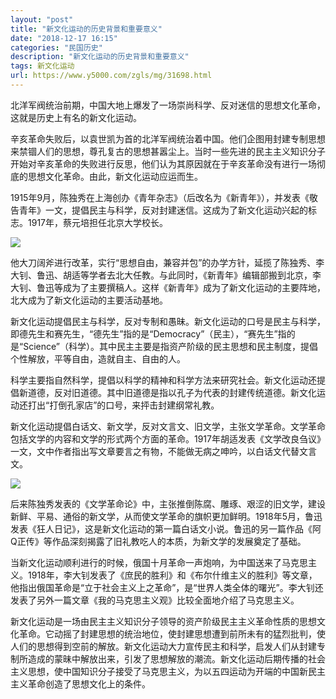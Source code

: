 ```yaml
---
layout: "post"
title: "新文化运动的历史背景和重要意义"
date: "2018-12-17 16:15"
categories: "民国历史"
description: "新文化运动的历史背景和重要意义"
tags: 新文化运动
url: https://www.y5000.com/zgls/mg/31698.html
---
```






北洋军阀统治前期，中国大地上爆发了一场崇尚科学、反对迷信的思想文化革命，这就是历史上有名的新文化运动。

辛亥革命失败后，以袁世凯为首的北洋军阀统治着中国。他们企图用封建专制思想来禁锢人们的思想，尊孔复古的思想甚嚣尘上。当时一些先进的民主主义知识分子开始对辛亥革命的失败进行反思，他们认为其原因就在于辛亥革命没有进行一场彻底的思想文化革命。由此，新文化运动应运而生。

1915年9月，陈独秀在上海创办《青年杂志》（后改名为《新青年》），并发表《敬告青年》一文，提倡民主与科学，反对封建迷信。这成为了新文化运动兴起的标志。1917年，蔡元培担任北京大学校长。

![](https://img.y5000.com/uploads/allimg/180727/8-1PHGH32S56.jpg)

他大刀阔斧进行改革，实行“思想自由，兼容并包”的办学方针，延揽了陈独秀、李大钊、鲁迅、胡适等学者去北大任教。与此同时，《新青年》编辑部搬到北京，李大钊、鲁迅等成为了主要撰稿人。这样《新青年》成为了新文化运动的主要阵地，北大成为了新文化运动的主要活动基地。

新文化运动提倡民主与科学，反对专制和愚昧。新文化运动的口号是民主与科学，即德先生和赛先生，“德先生”指的是“Democracy”（民主），“赛先生”指的是“Science”（科学）。其中民主主要是指资产阶级的民主思想和民主制度，提倡个性解放，平等自由，造就自主、自由的人。

科学主要指自然科学，提倡以科学的精神和科学方法来研究社会。新文化运动还提倡新道德，反对旧道德。其中旧道德是指以孔子为代表的封建传统道德。新文化运动还打出“打倒孔家店”的口号，来抨击封建纲常礼教。

新文化运动提倡白话文、新文学，反对文言文、旧文学，主张文学革命。文学革命包括文学的内容和文学的形式两个方面的革命。1917年胡适发表《文学改良刍议》一文，文中作者指出写文章要言之有物，不能做无病之呻吟，以白话文代替文言文。

![](https://img.y5000.com/uploads/allimg/180727/8-1PHGH3419C.jpg)

后来陈独秀发表的《文学革命论》中，主张推倒陈腐、雕琢、艰涩的旧文学，建设新鲜、平易、通俗的新文学，从而使文学革命的旗帜更加鲜明。1918年5月，鲁迅发表《狂人日记》，这是新文化运动的第一篇白话文小说。鲁迅的另一篇作品《阿Q正传》等作品深刻揭露了旧礼教吃人的本质，为新文学的发展奠定了基础。

当新文化运动顺利进行的时候，俄国十月革命一声炮响，为中国送来了马克思主义。1918年，李大钊发表了《庶民的胜利》和《布尔什维主义的胜利》等文章，他指出俄国革命是“立于社会主义上之革命”，是“世界人类全体的曙光”。李大钊还发表了另外一篇文章《我的马克思主义观》比较全面地介绍了马克思主义。

新文化运动是一场由民主主义知识分子领导的资产阶级民主主义革命性质的思想文化革命。它动摇了封建思想的统治地位，使封建思想遭到前所未有的猛烈批判，使人们的思想得到空前的解放。新文化运动大力宣传民主和科学，启发人们从封建专制所造成的蒙昧中解放出来，引发了思想解放的潮流。新文化运动后期传播的社会主义思想，使中国知识分子接受了马克思主义，为以五四运动为开端的中国新民主主义革命创造了思想文化上的条件。
